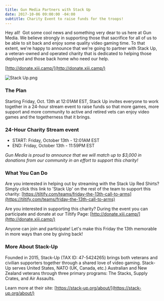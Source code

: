 ```yaml
---
title: Gun Media Partners with Stack Up
date: 2017-10-06 09:00:00 -04:00
subtitle: Charity Event to raise funds for the troops!
---
```


Hey all!  Got some cool news and something very dear to us here at Gun Media. We believe strongly in supporting those that sacrifice for all of us to be able to sit back and enjoy some quality video gaming time. To that extent, we're happy to announce that we're going to partner with Stack Up, a veteran-owned and operated charity that is dedicated to helping those deployed and those back home who need our help. 

[http://donate.xiii.camp/](http://donate.xiii.camp/)

![Stack Up.png](/uploads/Stack%20Up.png)

### The Plan

Starting Friday, Oct. 13th at 12:01AM EST, Stack Up invites everyone to work together in a 24-hour stream event to raise funds so that more games, more support and more community to active and retired vets can enjoy video games and the togetherness that it brings. 

### 24-Hour Charity Stream event

* START: Friday, October 13th - 12:01AM EST
* END: Friday, October 13th - 11:59PM EST

*Gun Media is proud to announce that we will match up to $3,000 in donations from our community in an effort to support this charity!* 


### What You Can Do

Are you interested in helping out by streaming with the Stack Up Red Shirts? Simply click this link to 'Stack Up' on the rest of the team to support this charity: [https://tiltify.com/teams/friday-the-13th-call-to-arms](https://tiltify.com/teams/friday-the-13th-call-to-arms)

Are you interested in supporting this charity? During the event you can participate and donate at our Tiltify Page: [http://donate.xiii.camp/](http://donate.xiii.camp/)

Anyone can join and participate! Let's make this Friday the 13th memorable in more ways than one by giving back!


### More About Stack-Up

Founded in 2015, Stack-Up (TAX ID: 47-5424265) brings both veterans and civilian supporters together through a shared love of video gaming. Stack-Up serves United States, NATO (UK, Canada, etc.) Australian and New Zealand veterans through three primary programs: The Stacks, Supply Crates, and Air Assaults.

Learn more at their site: [https://stack-up.org/about/](https://stack-up.org/about/)